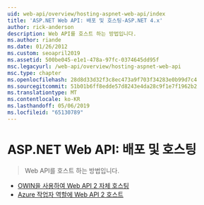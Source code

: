```yaml
---
uid: web-api/overview/hosting-aspnet-web-api/index
title: 'ASP.NET Web API: 배포 및 호스팅-ASP.NET 4.x'
author: rick-anderson
description: Web API를 호스트 하는 방법입니다.
ms.author: riande
ms.date: 01/26/2012
ms.custom: seoapril2019
ms.assetid: 500be045-e1e1-478a-97fc-0374645dd95f
msc.legacyurl: /web-api/overview/hosting-aspnet-web-api
msc.type: chapter
ms.openlocfilehash: 28d8d33d32f3c8ec473a9f703f34283e0b99d7c4
ms.sourcegitcommit: 51b01b6ff8edde57d8243e4da28c9f1e7f1962b2
ms.translationtype: MT
ms.contentlocale: ko-KR
ms.lasthandoff: 05/06/2019
ms.locfileid: "65130789"
---
```

# <a name="aspnet-web-api-deployment-and-hosting"></a>ASP.NET Web API: 배포 및 호스팅

> Web API를 호스트 하는 방법입니다.

- [OWIN을 사용하여 Web API 2 자체 호스팅](use-owin-to-self-host-web-api.md)
- [Azure 작업자 역할에 Web API 2 호스트](host-aspnet-web-api-in-an-azure-worker-role.md)

